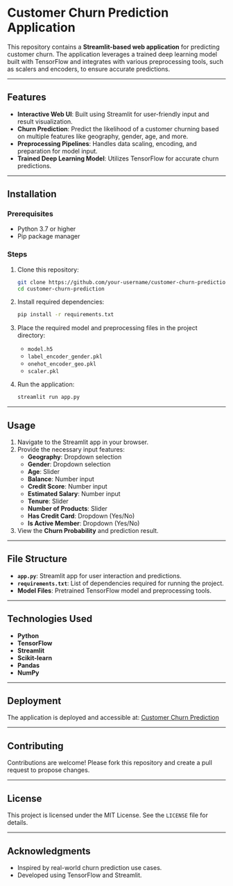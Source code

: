 # Customer Churn Prediction Application

This repository contains a **Streamlit-based web application** for predicting customer churn. The application leverages a trained deep learning model built with TensorFlow and integrates with various preprocessing tools, such as scalers and encoders, to ensure accurate predictions.

---

## Features

- **Interactive Web UI**: Built using Streamlit for user-friendly input and result visualization.
- **Churn Prediction**: Predict the likelihood of a customer churning based on multiple features like geography, gender, age, and more.
- **Preprocessing Pipelines**: Handles data scaling, encoding, and preparation for model input.
- **Trained Deep Learning Model**: Utilizes TensorFlow for accurate churn predictions.

---

## Installation

### Prerequisites

- Python 3.7 or higher
- Pip package manager

### Steps

1. Clone this repository:
   ```bash
   git clone https://github.com/your-username/customer-churn-prediction.git
   cd customer-churn-prediction
   ```

2. Install required dependencies:
   ```bash
   pip install -r requirements.txt
   ```

3. Place the required model and preprocessing files in the project directory:
   - `model.h5`
   - `label_encoder_gender.pkl`
   - `onehot_encoder_geo.pkl`
   - `scaler.pkl`

4. Run the application:
   ```bash
   streamlit run app.py
   ```

---

## Usage

1. Navigate to the Streamlit app in your browser.
2. Provide the necessary input features:
   - **Geography**: Dropdown selection
   - **Gender**: Dropdown selection
   - **Age**: Slider
   - **Balance**: Number input
   - **Credit Score**: Number input
   - **Estimated Salary**: Number input
   - **Tenure**: Slider
   - **Number of Products**: Slider
   - **Has Credit Card**: Dropdown (Yes/No)
   - **Is Active Member**: Dropdown (Yes/No)
3. View the **Churn Probability** and prediction result.

---

## File Structure

- **`app.py`**: Streamlit app for user interaction and predictions.
- **`requirements.txt`**: List of dependencies required for running the project.
- **Model Files**: Pretrained TensorFlow model and preprocessing tools.

---

## Technologies Used

- **Python**
- **TensorFlow**
- **Streamlit**
- **Scikit-learn**
- **Pandas**
- **NumPy**

---

## Deployment

The application is deployed and accessible at: [Customer Churn Prediction](https://churn-prediction-customer.streamlit.app/)

---

## Contributing

Contributions are welcome! Please fork this repository and create a pull request to propose changes.

---

## License

This project is licensed under the MIT License. See the `LICENSE` file for details.

---

## Acknowledgments

- Inspired by real-world churn prediction use cases.
- Developed using TensorFlow and Streamlit.
